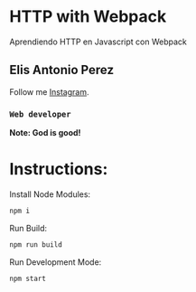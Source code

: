 # HTTP with Webpack

Aprendiendo HTTP en Javascript con Webpack

## Elis Antonio Perez

Follow me [Instagram](https://instagram.com/elisperezmusic).

### `Web developer`

**Note: God is good!**

# Instructions:

Install Node Modules:

```bash
npm i
```

Run Build:

```bash
npm run build
```

Run Development Mode:

```bash
npm start
```
